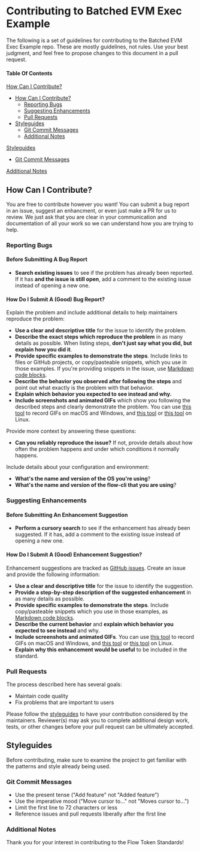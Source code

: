 # Contributing to Batched EVM Exec Example

The following is a set of guidelines for contributing to the Batched EVM Exec Example repo. These are mostly guidelines, not rules. Use your best judgment, and feel free to propose changes to this document in a pull request.

#### Table Of Contents

[How Can I Contribute?](#how-can-i-contribute)

- [How Can I Contribute?](#how-can-i-contribute)
  - [Reporting Bugs](#reporting-bugs)
  - [Suggesting Enhancements](#suggesting-enhancements)
  - [Pull Requests](#pull-requests)
- [Styleguides](#styleguides)
  - [Git Commit Messages](#git-commit-messages)
  - [Additional Notes](#additional-notes)

[Styleguides](#styleguides)

- [Git Commit Messages](#git-commit-messages)

[Additional Notes](#additional-notes)


## How Can I Contribute?

You are free to contribute however you want! You can submit a bug report in an issue, suggest an enhancment, or even just make a PR for us to review. We just ask that you are clear in your communication and documentation of all your work so we can understand how you are trying to help.

### Reporting Bugs

#### Before Submitting A Bug Report

- **Search existing issues** to see if the problem has already been reported. If it has **and the issue is still open**, add a comment to the existing issue instead of opening a new one.

#### How Do I Submit A (Good) Bug Report?

Explain the problem and include additional details to help maintainers reproduce the problem:

- **Use a clear and descriptive title** for the issue to identify the problem.
- **Describe the exact steps which reproduce the problem** in as many details as possible. When listing steps, **don't just say what you did, but explain how you did it**.
- **Provide specific examples to demonstrate the steps**. Include links to files or GitHub projects, or copy/pasteable snippets, which you use in those examples. If you're providing snippets in the issue, use [Markdown code blocks](https://help.github.com/articles/markdown-basics/#multiple-lines).
- **Describe the behavior you observed after following the steps** and point out what exactly is the problem with that behavior.
- **Explain which behavior you expected to see instead and why.**
- **Include screenshots and animated GIFs** which show you following the described steps and clearly demonstrate the problem. You can use [this tool](https://www.cockos.com/licecap/) to record GIFs on macOS and Windows, and [this tool](https://github.com/colinkeenan/silentcast) or [this tool](https://github.com/GNOME/byzanz) on Linux.

Provide more context by answering these questions:

- **Can you reliably reproduce the issue?** If not, provide details about how often the problem happens and under which conditions it normally happens.

Include details about your configuration and environment:

- **What's the name and version of the OS you're using**?
- **What's the name and version of the flow-cli that you are using**?

### Suggesting Enhancements

#### Before Submitting An Enhancement Suggestion

- **Perform a cursory search** to see if the enhancement has already been suggested. If it has, add a comment to the existing issue instead of opening a new one.

#### How Do I Submit A (Good) Enhancement Suggestion?

Enhancement suggestions are tracked as [GitHub issues](https://guides.github.com/features/issues/). Create an issue and provide the following information:

- **Use a clear and descriptive title** for the issue to identify the suggestion.
- **Provide a step-by-step description of the suggested enhancement** in as many details as possible.
- **Provide specific examples to demonstrate the steps**. Include copy/pasteable snippets which you use in those examples, as [Markdown code blocks](https://help.github.com/articles/markdown-basics/#multiple-lines).
- **Describe the current behavior** and **explain which behavior you expected to see instead** and why.
- **Include screenshots and animated GIFs**. You can use [this tool](https://www.cockos.com/licecap/) to record GIFs on macOS and Windows, and [this tool](https://github.com/colinkeenan/silentcast) or [this tool](https://github.com/GNOME/byzanz) on Linux.
- **Explain why this enhancement would be useful** to be included in the standard.

### Pull Requests

The process described here has several goals:

- Maintain code quality
- Fix problems that are important to users

Please follow the [styleguides](#styleguides) to have your contribution considered by the maintainers.
Reviewer(s) may ask you to complete additional design work, tests, or other changes before your pull request can be ultimately accepted.

## Styleguides

Before contributing, make sure to examine the project to get familiar with the patterns and style already being used.

### Git Commit Messages

- Use the present tense ("Add feature" not "Added feature")
- Use the imperative mood ("Move cursor to..." not "Moves cursor to...")
- Limit the first line to 72 characters or less
- Reference issues and pull requests liberally after the first line


### Additional Notes

Thank you for your interest in contributing to the Flow Token Standards!
